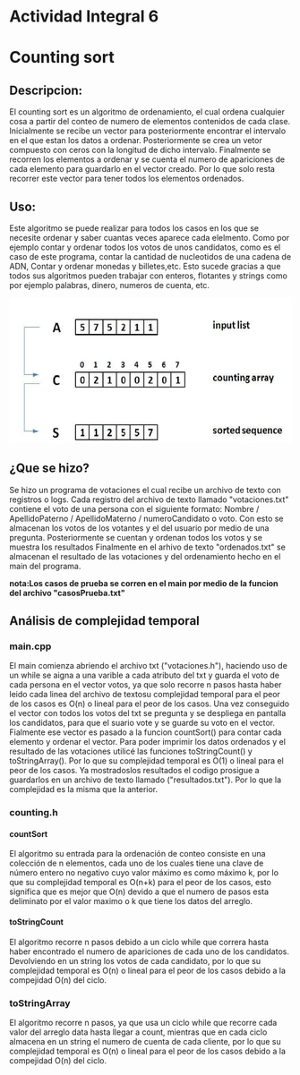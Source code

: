 # Actividad Integral 6

# Counting sort

## Descripcion:
El counting sort es un algoritmo de ordenamiento, el cual ordena cualquier cosa a partir del conteo de numero de elementos contenidos de cada clase.
Inicialmente se recibe un vector para posteriormente encontrar el intervalo en el que estan los datos a ordenar. Posteriormente se crea un vetor compuesto con ceros con la longitud de dicho intervalo. Finalmente se recorren los elementos a ordenar y se cuenta el numero de apariciones de cada elemento para guardarlo en el vector creado. Por lo que solo resta recorrer este vector para tener todos los elementos ordenados.

## Uso:
Este algoritmo se puede realizar para todos los casos en los que se necesite ordenar y saber cuantas veces aparece cada elelmento. Como por ejemplo contar y ordenar todos los votos de unos candidatos, como es el caso de este programa, contar la cantidad de nucleotidos de una cadena de ADN, Contar y ordenar monedas y billetes,etc. Esto sucede gracias a que todos sus algoritmos pueden trabajar con enteros, flotantes y strings como por ejemplo palabras, dinero, numeros de cuenta, etc.

![alt tag](https://github.com/Davidguzley/TC1031_Actividades_Integrales/blob/master/Actividad%20Integral%206.-%20Una%20nueva%20estructura/Example-of-counting-sort.png)

## ¿Que se hizo?
Se hizo un programa de votaciones el cual recibe un archivo de texto con registros o logs.
Cada registro del archivo de texto llamado "votaciones.txt" contiene el voto de una persona con el siguiente formato:
Nombre / ApellidoPaterno / ApellidoMaterno / numeroCandidato o voto.
Con esto se almacenan los votos de los votantes y el del usuario por medio de una pregunta. Posteriormente se cuentan y ordenan todos los votos y se muestra los resultados
Finalmente en el arhivo de texto "ordenados.txt" se almacenan el resultado de las votaciones y del ordenamiento hecho en el main del programa.

**nota:Los casos de prueba se corren en el main por medio de la funcion del archivo "casosPrueba.txt"**

## Análisis de complejidad temporal

### main.cpp
El main comienza abriendo el archivo txt ("votaciones.h"), haciendo uso de un while se aigna a una varible a cada atributo del txt y guarda el voto de cada persona en el vector votos, ya que solo recorre n pasos hasta haber leido cada linea del archivo de textosu complejidad temporal para el peor de los casos es O(n) o lineal para el peor de los casos.
Una vez conseguido el vector con todos los votos del txt se pregunta y se despliega en pantalla los candidatos, para que  el suario vote y se guarde su voto en el vector. Fialmente ese vector es pasado a la funcion countSort() para contar cada elemento y ordenar el vector.
Para poder imprimir los datos ordenados y el resultado de las votaciones utilicé las funciones toStringCount() y toStringArray(). Por lo que su complejidad temporal es O(1) o lineal para el peor de los casos.
Ya mostradoslos resultados el codigo prosigue a guardarlos en un archivo de texto llamado ("resultados.txt"). Por lo que la complejidad es la misma que la anterior.

### counting.h
#### countSort
El algoritmo su entrada para la ordenación de conteo consiste en una colección de n elementos, cada uno de los cuales tiene una clave de número entero no negativo cuyo valor  máximo es como máximo k, por lo que su complejidad temporal es O(n+k) para el peor de los casos, esto significa que es mejor que O(n) devido a que el numero de pasos esta deliminato por el valor maximo o k que tiene los datos del arreglo.

#### toStringCount
El algoritmo recorre n pasos debido a un ciclo while que correra hasta haber encontrado el numero de apariciones de cada uno de los candidatos. Devolviendo en un string los votos de cada candidato, por lo que su complejidad temporal es O(n) o lineal para el peor de los casos debido a la compejidad O(n) del ciclo.

### toStringArray
El algoritmo recorre n pasos, ya que usa un ciclo while que recorre cada valor del arreglo data hasta llegar a count, mientras que en cada ciclo almacena en un string el numero de cuenta de cada cliente, por lo que su complejidad temporal es O(n) o lineal para el peor de los casos debido a la compejidad O(n) del ciclo.
